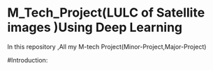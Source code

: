 # M_Tech_Project(LULC of Satellite images )Using Deep Learning
In this repository ,All my M-tech Project(Minor-Project,Major-Project)

#Introduction:
